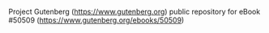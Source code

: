 Project Gutenberg (https://www.gutenberg.org) public repository for
eBook #50509 (https://www.gutenberg.org/ebooks/50509)
